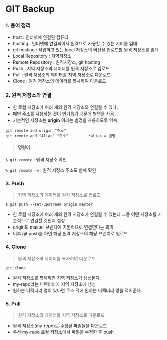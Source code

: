 # GIT Backup



### 1. 용어 정리

* host : 인터넷에 연결된 컴퓨터
* hosting : 인터넷에 연결되어서 원격으로 사용할 수 있는 서버를 임대
* git hosting : 작업하고 있는 local 저장소의 버전을 업로드할 원격 저장소를 임대
* Local Repository : 지역저장소
* Remote Repository : 원격저장소, git hosting
* Push : 지역 저장소의 데이터를 원격 저장소로 업로드
* Pull : 원격 저장소의 데이터를 지역 저장소로 다운로드
* Clone : 원격 저장소의 데이터를 복사하여 다운로드



### 2. 원격 저장소와 연결

* 한 로컬 저장소가 여러 개의 원격 저장소와 연결될 수 있다.
* 매번 주소를 사용하는 것이 번거롭기 때문에 별명을 사용
* 기본적인 저장소는 **origin** 이라는 별명을 사용하도록 약속



```
git remote add origin "주소"
git remote add "Alias" "주소"         *alias = 별명
```

 

> #### 명령어

`$ git remote` : 원격 저장소 확인

`% git remote -v`  : 원격 저장소 주소도 함께 확인



### 3. Push

> 지역 저장소의 데이터를 원격 저장소로 업로드 



`$ git push --set-upstream origin master`



* 한 로컬 저장소에 여러 개의 원격 저장소가 연결될 수 있는데 그중 어떤 저장소를 기본적으로 연결할 것인지 설정
* origin의 master 브랜치에 기본적으로 연결한다는 의미
* 이후 git push를 하면 해당 원격 저장소의 해당 브랜치로 업로드





### 4. Clone

> 원격 저장소의 데이터를 복사하여 다운로드





`git clone` 



* 원격 저장소를 복제하면 지역 저장소가 생성된다.
* my-repo라는 디렉터리가 지역 저장소에 생성
* 원하는 디렉터리 명이 있다면 주소 뒤에 원하는 디렉터리 명을 적어준다.



### 5. Pull

>  원격 저장소의 데이터를 지역 저장소로 다운로드



* 원격 저장소(my-repo)로 수정된 파일들을 다운로드
* 우선 my-repo 로컬 저장소에서 파일을 수정한 후 push







#### 



